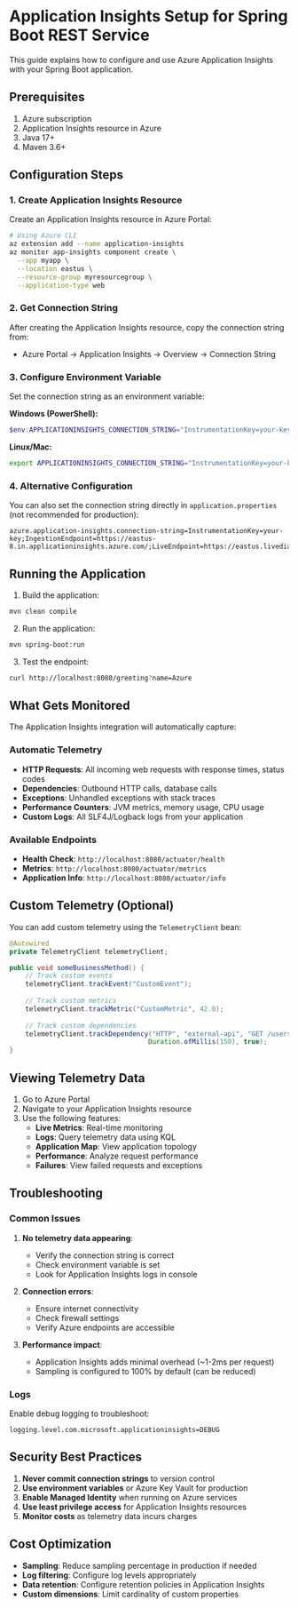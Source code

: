 # Application Insights Setup for Spring Boot REST Service

This guide explains how to configure and use Azure Application Insights with your Spring Boot application.

## Prerequisites

1. Azure subscription
2. Application Insights resource in Azure
3. Java 17+
4. Maven 3.6+

## Configuration Steps

### 1. Create Application Insights Resource

Create an Application Insights resource in Azure Portal:

```bash
# Using Azure CLI
az extension add --name application-insights
az monitor app-insights component create \
  --app myapp \
  --location eastus \
  --resource-group myresourcegroup \
  --application-type web
```

### 2. Get Connection String

After creating the Application Insights resource, copy the connection string from:
- Azure Portal → Application Insights → Overview → Connection String

### 3. Configure Environment Variable

Set the connection string as an environment variable:

**Windows (PowerShell):**
```powershell
$env:APPLICATIONINSIGHTS_CONNECTION_STRING="InstrumentationKey=your-key;IngestionEndpoint=https://eastus-8.in.applicationinsights.azure.com/;LiveEndpoint=https://eastus.livediagnostics.monitor.azure.com/"
```

**Linux/Mac:**
```bash
export APPLICATIONINSIGHTS_CONNECTION_STRING="InstrumentationKey=your-key;IngestionEndpoint=https://eastus-8.in.applicationinsights.azure.com/;LiveEndpoint=https://eastus.livediagnostics.monitor.azure.com/"
```

### 4. Alternative Configuration

You can also set the connection string directly in `application.properties` (not recommended for production):

```properties
azure.application-insights.connection-string=InstrumentationKey=your-key;IngestionEndpoint=https://eastus-8.in.applicationinsights.azure.com/;LiveEndpoint=https://eastus.livediagnostics.monitor.azure.com/
```

## Running the Application

1. Build the application:
```bash
mvn clean compile
```

2. Run the application:
```bash
mvn spring-boot:run
```

3. Test the endpoint:
```bash
curl http://localhost:8080/greeting?name=Azure
```

## What Gets Monitored

The Application Insights integration will automatically capture:

### Automatic Telemetry
- **HTTP Requests**: All incoming web requests with response times, status codes
- **Dependencies**: Outbound HTTP calls, database calls
- **Exceptions**: Unhandled exceptions with stack traces
- **Performance Counters**: JVM metrics, memory usage, CPU usage
- **Custom Logs**: All SLF4J/Logback logs from your application

### Available Endpoints
- **Health Check**: `http://localhost:8080/actuator/health`
- **Metrics**: `http://localhost:8080/actuator/metrics`
- **Application Info**: `http://localhost:8080/actuator/info`

## Custom Telemetry (Optional)

You can add custom telemetry using the `TelemetryClient` bean:

```java
@Autowired
private TelemetryClient telemetryClient;

public void someBusinessMethod() {
    // Track custom events
    telemetryClient.trackEvent("CustomEvent");
    
    // Track custom metrics
    telemetryClient.trackMetric("CustomMetric", 42.0);
    
    // Track custom dependencies
    telemetryClient.trackDependency("HTTP", "external-api", "GET /users", "12:34:56", 
                                   Duration.ofMillis(150), true);
}
```

## Viewing Telemetry Data

1. Go to Azure Portal
2. Navigate to your Application Insights resource
3. Use the following features:
   - **Live Metrics**: Real-time monitoring
   - **Logs**: Query telemetry data using KQL
   - **Application Map**: View application topology
   - **Performance**: Analyze request performance
   - **Failures**: View failed requests and exceptions

## Troubleshooting

### Common Issues

1. **No telemetry data appearing**:
   - Verify the connection string is correct
   - Check environment variable is set
   - Look for Application Insights logs in console

2. **Connection errors**:
   - Ensure internet connectivity
   - Check firewall settings
   - Verify Azure endpoints are accessible

3. **Performance impact**:
   - Application Insights adds minimal overhead (~1-2ms per request)
   - Sampling is configured to 100% by default (can be reduced)

### Logs
Enable debug logging to troubleshoot:
```properties
logging.level.com.microsoft.applicationinsights=DEBUG
```

## Security Best Practices

1. **Never commit connection strings** to version control
2. **Use environment variables** or Azure Key Vault for production
3. **Enable Managed Identity** when running on Azure services
4. **Use least privilege access** for Application Insights resources
5. **Monitor costs** as telemetry data incurs charges

## Cost Optimization

- **Sampling**: Reduce sampling percentage in production if needed
- **Log filtering**: Configure log levels appropriately
- **Data retention**: Configure retention policies in Application Insights
- **Custom dimensions**: Limit cardinality of custom properties
